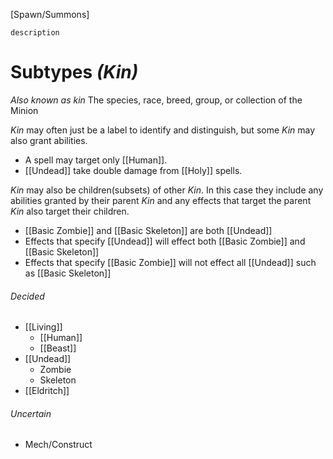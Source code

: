 [Spawn/Summons]

`description`

# Subtypes *(Kin)*
*Also known as kin*
The species, race, breed, group, or collection of the Minion

*Kin* may often just be a label to identify and distinguish, but some *Kin* may also grant abilities.
* A spell may target only [[Human]].
* [[Undead]] take double damage from [[Holy]] spells.

*Kin* may also be children(subsets) of other *Kin*. In this case they include any abilities granted by their parent *Kin* and any effects that target the parent *Kin* also target their children.
* [[Basic Zombie]] and [[Basic Skeleton]] are both [[Undead]]
* Effects that specify [[Undead]] will effect both [[Basic Zombie]] and [[Basic Skeleton]]
* Effects that specify [[Basic Zombie]] will not effect all [[Undead]] such as [[Basic Skeleton]]

###### Decided
* [[Living]]
	* [[Human]]
	* [[Beast]]
* [[Undead]]
	* Zombie
	* Skeleton
* [[Eldritch]]
###### Uncertain
* Mech/Construct

